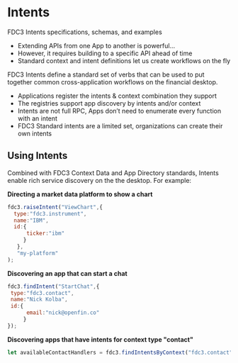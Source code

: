 # Intents
FDC3 Intents specifications, schemas, and examples

* Extending APIs from one App to another is powerful...
* However, it requires building to a specific API ahead of time
* Standard context and intent definitions let us create workflows on the fly

FDC3 Intents define a standard set of verbs that can be used to put together common cross-application workflows on the financial desktop.
* Applications register the intents & context combination they support
* The registries support app discovery by intents and/or context
* Intents are not full RPC, Apps don’t need to enumerate every function with an intent
* FDC3 Standard intents are a limited set, organizations can create their own intents

## Using Intents
Combined with FDC3 Context Data and App Directory standards, Intents enable rich service discovery on the the desktop.  For example:

**Directing a market data platform to show a chart**
```javascript
fdc3.raiseIntent("ViewChart",{
  type:"fdc3.instrument",
  name:"IBM",
  id:{
      ticker:"ibm"
     }
   },
   "my-platform"
);
```

**Discovering an app that can start a chat**
```javascript
fdc3.findIntent("StartChat",{
 type:"fdc3.contact",
 name:"Nick Kolba",
 id:{
      email:"nick@openfin.co"
     }
});
```

**Discovering apps that have intents for context type "contact"**
```javascript
let availableContactHandlers = fdc3.findIntentsByContext("fdc3.contact");
```